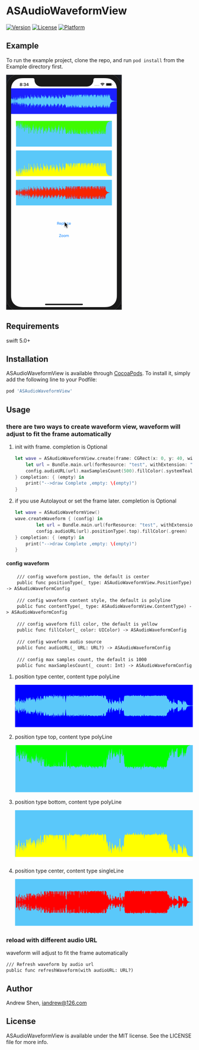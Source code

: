 # ASAudioWaveformView

[![Version](https://img.shields.io/cocoapods/v/ASAudioWaveformView.svg?style=flat)](https://cocoapods.org/pods/ASAudioWaveformView)
[![License](https://img.shields.io/cocoapods/l/ASAudioWaveformView.svg?style=flat)](https://cocoapods.org/pods/ASAudioWaveformView)
[![Platform](https://img.shields.io/cocoapods/p/ASAudioWaveformView.svg?style=flat)](https://cocoapods.org/pods/ASAudioWaveformView)

## Example

To run the example project, clone the repo, and run `pod install` from the Example directory first.

![zoom](https://raw.githubusercontent.com/Andrewmika/MyPicBed/master/img/zoom1.gif)


## Requirements
swift 5.0+

## Installation

ASAudioWaveformView is available through [CocoaPods](https://cocoapods.org). To install
it, simply add the following line to your Podfile:

```ruby
pod 'ASAudioWaveformView'
```

## Usage
### there are two ways to create waveform view, waveform will adjust to fit the frame automatically

1. init with frame.
completion is Optional

    ```swift
    let wave = ASAudioWaveformView.create(frame: CGRect(x: 0, y: 40, width: 200, height: 100)) { (config) in
        let url = Bundle.main.url(forResource: "test", withExtension: "mp3")
        config.audioURL(url).maxSamplesCount(500).fillColor(.systemTeal)
    } completion: { (empty) in
        print("-->draw Complete ,empty: \(empty)")
    }
    ```
2. if you use Autolayout or set the frame later.
    completion is Optional

    ```swift
    let wave = ASAudioWaveformView()
    wave.createWaveform { (config) in
            let url = Bundle.main.url(forResource: "test", withExtension: "mp3")
            config.audioURL(url).positionType(.top).fillColor(.green)
    } completion: { (empty) in
        print("-->draw Complete ,empty: \(empty)")
    }
    ```

#### config waveform
```
    /// config waveform postion, the default is center
    public func positionType(_ type: ASAudioWaveformView.PositionType) -> ASAudioWaveformConfig

    /// config waveform content style, the default is polyline
    public func contentType(_ type: ASAudioWaveformView.ContentType) -> ASAudioWaveformConfig

    /// config waveform fill color, the default is yellow
    public func fillColor(_ color: UIColor) -> ASAudioWaveformConfig

    /// config waveform audio source
    public func audioURL(_ URL: URL?) -> ASAudioWaveformConfig

    /// config max samples count, the default is 1000
    public func maxSamplesCount(_ count: Int) -> ASAudioWaveformConfig
```

1. position type center, content type polyLine

	![center](https://raw.githubusercontent.com/Andrewmika/MyPicBed/master/img/center.png)

2. position type top, content type polyLine

	![top](https://raw.githubusercontent.com/Andrewmika/MyPicBed/master/img/top.png)
	
3. position type bottom, content type polyLine

	![bottom](https://raw.githubusercontent.com/Andrewmika/MyPicBed/master/img/bottom.png)
	
4. position type center, content type singleLine

	![single](https://raw.githubusercontent.com/Andrewmika/MyPicBed/master/img/single.png)
	
### reload with different audio URL
waveform will adjust to fit the frame automatically

```
/// Refresh waveform by audio url
public func refreshWaveform(with audioURL: URL?)
```


## Author

Andrew Shen, iandrew@126.com

## License

ASAudioWaveformView is available under the MIT license. See the LICENSE file for more info.

